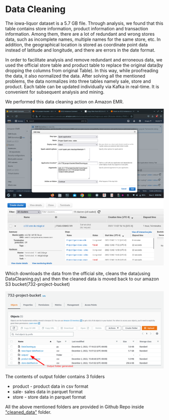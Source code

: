 # Data Cleaning

The iowa-liquor dataset is a 5.7 GB file. Through analysis, we found that this table contains store information, product information and transaction information. Among them, there are a lot of redundant and wrong stores data, such as incomplete names, multiple names for the same store, etc. In addition, the geographical location is stored as coordinate point data instead of latitude and longitude, and there are errors in the date format. 

In order to facilitate analysis and remove redundant and erroneous data, we used the official store table and product table to replace the original data(by dropping the columns from original Table). In this way, while proofreading the data, it also normalized the data. After solving all the mentioned problems, the data normalizes into three tables namely sale, store and product. Each table can be updated individually via Kafka in real-time. It is convenient for subsequent analysis and mining.

We performed this data cleaning action on Amazon EMR.

![](screenshot.png)
![](cluster_jobs.png)

Which downloads the data from the official site, cleans the data(using DataCleaning.py) and then the cleaned data is moved back to our amazon S3 bucket(732-project-bucket)


![](s3_bucket.png)

The contents of output folder contains 3 folders 

- product - product data in csv  format
- sale- sales data in parquet format
- store - store data in parquet format

All the above mentioned folders are provided in Github Repo inside ["cleaned_data"](https://github.sfu.ca/sna101/3_datamen_CMPT_732_project/tree/main/cleaned_data) folder.
